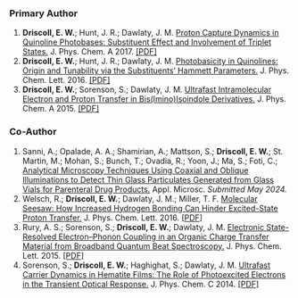 <!-- This md is loaded via Jekyll's include_relative function -->
<!-- DO not use and YAML front matter, only md and html -->
### Primary Author
1. **Driscoll, E. W.**; Hunt, J. R.; Dawlaty, J. M. [Proton Capture Dynamics in Quinoline Photobases: Substituent Effect and Involvement of Triplet States.](https://doi.org/10.1021/acs.jpca.7b04512) J. Phys. Chem. A 2017. [[PDF]](/assets/pdf/publications/driscoll-2017-quinoline-photobase-ultrafast.pdf) 
2. **Driscoll, E. W.**; Hunt, J. R.; Dawlaty, J. M. [Photobasicity in Quinolines: Origin and Tunability via the Substituents’ Hammett Parameters.](https://doi.org/10.1021/acs.jpclett.6b00790) J. Phys. Chem. Lett. 2016. [[PDF]](/assets/pdf/publications/driscoll-2016-quinoline-photobase-hammett.pdf)
3. **Driscoll, E. W.**; Sorenson, S.; Dawlaty, J. M. [Ultrafast Intramolecular Electron and Proton Transfer in Bis(Imino)Isoindole Derivatives.](https://doi.org/10.1021/acs.jpca.5b02889) J. Phys. Chem. A 2015. [[PDF]](/assets/pdf/publications/driscoll-2015-ESIPT-ultrafast.pdf)

### Co-Author
1. Sanni, A.; Opalade, A. A.; Shamirian, A.; Mattson, S.; **Driscoll, E. W.**; St. Martin, M.; Mohan, S.; Bunch, T.; Ovadia, R.; Yoon, J.; Ma, S.; Foti, C.;  [Analytical Microscopy Techniques Using Coaxial and Oblique Illuminations to Detect Thin Glass Particulates Generated from Glass Vials for Parenteral Drug Products.](https://appmicro.springeropen.com/) Appl. Microsc. *Submitted May 2024.*
2. Welsch, R.; **Driscoll, E. W.**; Dawlaty, J. M.; Miller, T. F. [Molecular Seesaw: How Increased Hydrogen Bonding Can Hinder Excited-State Proton Transfer.](https://doi.org/10.1021/acs.jpclett.6b01391) J. Phys. Chem. Lett. 2016. [[PDF]](/assets/pdf/publications/welsch-2016-molecular-seesaw.pdf)
3. Rury, A. S.; Sorenson, S.; **Driscoll, E. W.**; Dawlaty, J. M. [Electronic State-Resolved Electron–Phonon Coupling in an Organic Charge Transfer Material from Broadband Quantum Beat Spectroscopy.](https://doi.org/10.1021/acs.jpclett.5b01706) J. Phys. Chem. Lett. 2015. [[PDF]](/assets/pdf/publications/rury-2015-electron-phonon-quantum-beat.pdf)
4. Sorenson, S.; **Driscoll, E. W.**; Haghighat, S.; Dawlaty, J. M. [Ultrafast Carrier Dynamics in Hematite Films: The Role of Photoexcited Electrons in the Transient Optical Response.](https://doi.org/10.1021/jp508273f) J. Phys. Chem. C 2014. [[PDF]](/assets/pdf/publications/sorenson-2014-hematite-thin-ultrafast.pdf)